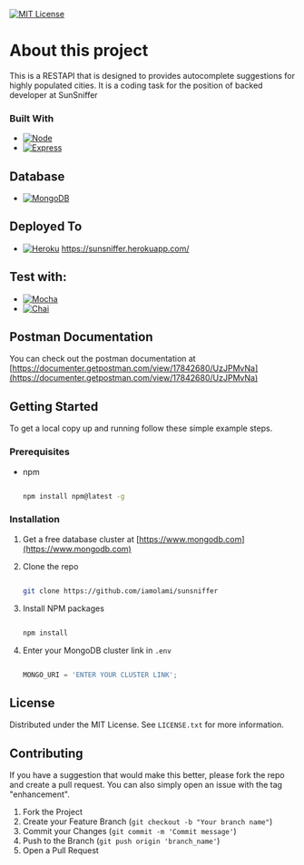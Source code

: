 [![MIT License][license-shield]][license-url]

# About this project
This is a RESTAPI that is designed to provides autocomplete suggestions for highly populated cities. It is a coding task for the position of backed developer at SunSniffer


### Built With

* [![Node][Node.js]][Node-url]
* [![Express][Express.js]][Express-url]

## Database
* [![MongoDB][MongoDB.org]][MongoDB-url]

## Deployed To
* [![Heroku][Heroku.js]][Heroku-url]
https://sunsniffer.herokuapp.com/

## Test with:
* [![Mocha][Mocha.js]][Mocha-url]
* [![Chai][Chai.js]][Chai-url]

## Postman Documentation
You can check out the postman documentation at [https://documenter.getpostman.com/view/17842680/UzJPMvNa](https://documenter.getpostman.com/view/17842680/UzJPMvNa)

<!-- GETTING STARTED -->

## Getting Started


To get a local copy up and running follow these simple example steps.

### Prerequisites
* npm

  ```sh

  npm install npm@latest -g

  ```

### Installation

1. Get a free database cluster at [https://www.mongodb.com](https://www.mongodb.com)

2. Clone the repo

   ```sh

   git clone https://github.com/iamolami/sunsniffer

   ```

3. Install NPM packages

   ```sh

   npm install

   ```

4. Enter your MongoDB cluster link in `.env`

   ```js

   MONGO_URI = 'ENTER YOUR CLUSTER LINK';

## License

Distributed under the MIT License. See `LICENSE.txt` for more information.

## Contributing

If you have a suggestion that would make this better, please fork the repo and create a pull request. You can also simply open an issue with the tag "enhancement".

1. Fork the Project
2. Create your Feature Branch (`git checkout -b "Your branch name"`)
3. Commit your Changes (`git commit -m 'Commit message'`)
4. Push to the Branch (`git push origin 'branch_name'`)
5. Open a Pull Request

[contributors-shield]: https://img.shields.io/github/contributors/othneildrew/Best-README-Template.svg?style=for-the-badge

[contributors-url]: https://github.com/othneildrew/Best-README-Template/graphs/contributors

[forks-shield]: https://img.shields.io/github/forks/othneildrew/Best-README-Template.svg?style=for-the-badge

[forks-url]: https://github.com/othneildrew/Best-README-Template/network/members

[stars-shield]: https://img.shields.io/github/stars/othneildrew/Best-README-Template.svg?style=for-the-badge

[stars-url]: https://github.com/othneildrew/Best-README-Template/stargazers

[issues-shield]: https://img.shields.io/github/issues/othneildrew/Best-README-Template.svg?style=for-the-badge

[issues-url]: https://github.com/othneildrew/Best-README-Template/issues

[license-shield]: https://img.shields.io/github/license/othneildrew/Best-README-Template.svg?style=for-the-badge

[license-url]: https://github.com/othneildrew/Best-README-Template/blob/master/LICENSE.txt

[linkedin-shield]: https://img.shields.io/badge/-LinkedIn-black.svg?style=for-the-badge&logo=linkedin&colorB=555

[linkedin-url]: https://linkedin.com/in/othneildrew

[product-screenshot]: images/screenshot.png

[Node.js]: https://img.shields.io/badge/Node.js-43853D?style=for-the-badge&logo=node.js&logoColor=white

[Node-url]: https://nodejs.org/

[Express.js]: https://img.shields.io/badge/Express.js-404D59?style=for-the-badge

[Express-url]: https://expressjs.com/

[MongoDB.org]: https://img.shields.io/badge/MongoDB-4EA94B?style=for-the-badge&logo=mongodb&logoColor=white

[MongoDB-url]: https://www.mongodb.com/

[Heroku.js]: https://img.shields.io/badge/Heroku-430098?style=for-the-badge&logo=heroku&logoColor=white

[Heroku-url]: https://heroku.com/

[Mocha.js]: https://img.shields.io/badge/mocha.js-323330?style=for-the-badge&logo=mocha&logoColor=Brown

[Mocha-url]: https://mochajs.org/

[Chai.js]: https://img.shields.io/badge/chai.js-323330?style=for-the-badge&logo=chai&logoColor=red

[Chai-url]: https://www.chaijs.com/

[React.js]: https://img.shields.io/badge/React-20232A?style=for-the-badge&logo=react&logoColor=61DAFB

[React-url]: https://reactjs.org/

[Vue.js]: https://img.shields.io/badge/Vue.js-35495E?style=for-the-badge&logo=vuedotjs&logoColor=4FC08D

[Vue-url]: https://vuejs.org/

[Angular.io]: https://img.shields.io/badge/Angular-DD0031?style=for-the-badge&logo=angular&logoColor=white

[Angular-url]: https://angular.io/

[Svelte.dev]: https://img.shields.io/badge/Svelte-4A4A55?style=for-the-badge&logo=svelte&logoColor=FF3E00

[Svelte-url]: https://svelte.dev/

[Laravel.com]: https://img.shields.io/badge/Laravel-FF2D20?style=for-the-badge&logo=laravel&logoColor=white

[Laravel-url]: https://laravel.com

[Bootstrap.com]: https://img.shields.io/badge/Bootstrap-563D7C?style=for-the-badge&logo=bootstrap&logoColor=white

[Bootstrap-url]: https://getbootstrap.com

[JQuery.com]: https://img.shields.io/badge/jQuery-0769AD?style=for-the-badge&logo=jquery&logoColor=white

[JQuery-url]: https://jquery.com 
   


